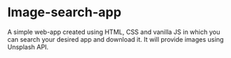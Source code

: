 # Image-search-app
A simple web-app created using HTML, CSS and vanilla JS in which you can search your desired app and download it. It will provide images using Unsplash API.
